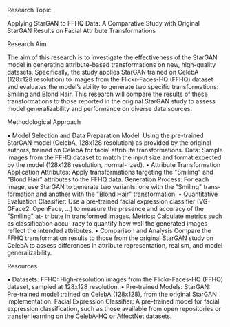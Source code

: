 Research Topic

Applying StarGAN to FFHQ Data: A Comparative Study with Original StarGAN Results
on Facial Attribute Transformations

Research Aim

The aim of this research is to investigate the effectiveness of the StarGAN model in
generating attribute-based transformations on new, high-quality datasets.
Specifically, the study applies StarGAN trained on CelebA (128x128 resolution) to images from the
Flickr-Faces-HQ (FFHQ) dataset and evaluates the model’s ability to generate two specific
transformations: Smiling and Blond Hair.
This research will compare the results of these transformations to those reported in the original StarGAN study to assess model
generalizability and performance on diverse data sources.

Methodological Approach

• Model Selection and Data Preparation Model: Using the pre-trained StarGAN model
(CelebA, 128x128 resolution) as provided by the original authors, trained on CelebA
for facial attribute transformations. Data: Sample images from the FFHQ dataset to
match the input size and format expected by the model (128x128 resolution, normal-
ized).
• Attribute Transformation Application Attributes: Apply transformations targeting
the "Smiling" and "Blond Hair" attributes to the FFHQ data. Generation Process:
For each image, use StarGAN to generate two variants: one with the "Smiling" trans-
formation and another with the "Blond Hair" transformation.
• Quantitative Evaluation Classifier: Use a pre-trained facial expression classifier (VG-
GFace2, OpenFace, ...) to measure the presence and accuracy of the "Smiling" at-
tribute in transformed images. Metrics: Calculate metrics such as classification accu-
racy to quantify how well the generated images reflect the intended attributes.
• Comparison and Analysis Compare the FFHQ transformation results to those from the
original StarGAN study on CelebA to assess differences in attribute representation,
realism, and model generalizability.

Resources

• Datasets: FFHQ: High-resolution images from the Flickr-Faces-HQ (FFHQ) dataset,
sampled at 128x128 resolution.
• Pre-trained Models: StarGAN: Pre-trained model trained on CelebA (128x128), from
the original StarGAN implementation. Facial Expression Classifier: A pre-trained
model for facial expression classification, such as those available from open repositories
or transfer learning on the CelebA-HQ or AffectNet datasets.
